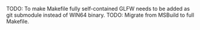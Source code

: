 TODO: To make Makefile fully self-contained GLFW needs to be added as git submodule instead of WIN64 binary.
TODO: Migrate from MSBuild to full Makefile.
